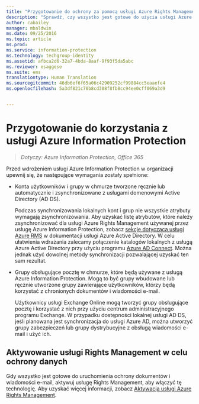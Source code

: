 ```yaml
---
title: "Przygotowanie do ochrony za pomocą usługi Azure Rights Management | Azure Information Protection"
description: "Sprawdź, czy wszystko jest gotowe do użycia usługi Azure Rights Management, aby organizacja mogła chronić dokumenty i wiadomości e-mail."
author: cabailey
manager: mbaldwin
ms.date: 09/25/2016
ms.topic: article
ms.prod: 
ms.service: information-protection
ms.technology: techgroup-identity
ms.assetid: afbca2d6-32a7-4bda-8aaf-9f93f5da5abc
ms.reviewer: esaggese
ms.suite: ems
translationtype: Human Translation
ms.sourcegitcommit: 46db6ef6f65a06c42909252cf99884cc5eaaefe4
ms.openlocfilehash: 5a3df821c70b8cd308f8fb8cc94ee0cff069a3d9


---
```


# Przygotowanie do korzystania z usługi Azure Information Protection

>*Dotyczy: Azure Information Protection, Office 365*

Przed wdrożeniem usługi Azure Information Protection w organizacji upewnij się, że następujące wymagania zostały spełnione:

-   Konta użytkowników i grupy w chmurze tworzone ręcznie lub automatycznie i zsynchronizowane z usługami domenowymi Active Directory (AD DS).

    Podczas synchronizowania lokalnych kont i grup nie wszystkie atrybuty wymagają zsynchronizowania. Aby uzyskać listę atrybutów, które należy zsynchronizować dla usługi Azure Rights Management używanej przez usługę Azure Information Protection, zobacz [sekcję dotyczącą usługi Azure RMS](/active-directory/active-directory-aadconnectsync-attributes-synchronized#azure-rms) w dokumentacji usługi Azure Active Directory. W celu ułatwienia wdrażania zalecamy połączenie katalogów lokalnych z usługą Azure Active Directory przy użyciu programu [Azure AD Connect](/active-directory/active-directory-aadconnectsync-whatis). Można jednak użyć dowolnej metody synchronizacji pozwalającej uzyskać ten sam rezultat.

-   Grupy obsługujące pocztę w chmurze, które będą używane z usługą Azure Information Protection. Mogą to być grupy wbudowane lub ręcznie utworzone grupy zawierające użytkowników, którzy będą korzystać z chronionych dokumentów i wiadomości e-mail.

    Użytkownicy usługi Exchange Online mogą tworzyć grupy obsługujące pocztę i korzystać z nich przy użyciu centrum administracyjnego programu Exchange. W przypadku dostępności lokalnej usługi AD DS, jeśli planowana jest synchronizacja do usługi Azure AD, można utworzyć grupy zabezpieczeń lub grupy dystrybucyjne z obsługą wiadomości e-mail i użyć ich.

## Aktywowanie usługi Rights Management w celu ochrony danych
Gdy wszystko jest gotowe do uruchomienia ochrony dokumentów i wiadomości e-mail, aktywuj usługę Rights Management, aby włączyć tę technologię. Aby uzyskać więcej informacji, zobacz [Aktywacja usługi Azure Rights Management](../deploy-use/activate-service.md).






<!--HONumber=Sep16_HO4-->


